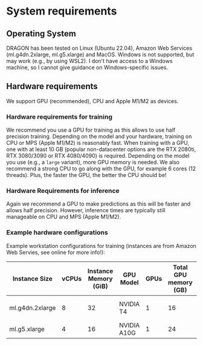 # System requirements

## Operating System
DRAGON has been tested on Linux (Ubuntu 22.04), Amazon Web Services (ml.g4dn.2xlarge, ml.g5.xlarge) and MacOS. Windows is not supported, but may work (e.g., by using WSL2). I don't have access to a Windows machine, so I cannot give guidance on Windows-specific issues.

## Hardware requirements
We support GPU (recommended), CPU and Apple M1/M2 as devices.

### Hardware requirements for training
We recommend you use a GPU for training as this allows to use half precision training. Depending on the model and your hardware, training on CPU or MPS (Apple M1/M2) is reasonably fast.
When training with a GPU, one with at least 10 GB (popular non-datacenter options are the RTX 2080ti, RTX 3080/3090 or RTX 4080/4090) is required. Depending on the model you use (e.g., a `large` variant), more GPU memory is needed.
We also recommend a strong CPU to go along with the GPU, for example 6 cores (12 threads). Plus, the faster the GPU, the better the CPU should be!

### Hardware Requirements for inference
Again we recommend a GPU to make predictions as this will be faster and allows half precision. However, inference times are typically still manageable on CPU and MPS (Apple M1/M2).

### Example hardware configurations
Example workstation configurations for training (instances are from Amazon Web Servies, see online for more info!):

| Instance Size   | vCPUs | Instance Memory (GiB) | GPU Model   | GPUs | Total GPU memory (GB) | Memory per GPU (GB) | Instance Storage (GB) |
|-----------------|-------|-----------------------|-------------|------|-----------------------|---------------------|------------------|
| ml.g4dn.2xlarge | 8     | 32                    | NVIDIA T4   | 1    | 16                    | 16                  | 1 x 125 NVMe SSD      |
| ml.g5.xlarge    | 4     | 16                    | NVIDIA A10G | 1    | 24                    | 24                  | 1 x 250               |
